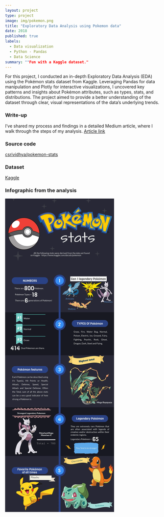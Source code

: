 ```yaml
---
layout: project
type: project
image: img/pokemon.png
title: "Exploratory Data Analysis using Pokemon data"
date: 2018
published: true
labels:
  - Data visualization
  - Python - Pandas
  - Data Science
summary: ""Fun with a Kaggle dataset."
---
```


For this project, I conducted an in-depth Exploratory Data Analysis (EDA) using the Pokémon stats dataset from Kaggle. Leveraging Pandas for data manipulation and Plotly for interactive visualizations, I uncovered key patterns and insights about Pokémon attributes, such as types, stats, and distributions. The project aimed to provide a better understanding of the dataset through clear, visual representations of the data’s underlying trends.

### Write-up
I’ve shared my process and findings in a detailed Medium article, where I walk through the steps of my analysis.
[Article link](https://medium.com/@csrividhya94/exploratory-data-analysis-with-pokémon-d195da7e0382) 

### Source code
<a href="https://github.com/csrividhya/pokemon-stats"><i class="large github icon "></i>csrividhya/pokemon-stats</a>

### Dataset
[Kaggle](https://www.kaggle.com/datasets/abcsds/pokemon)

### Infographic from the analysis

<img class="img-fluid" src="../img/pokemon.png">
